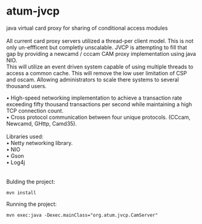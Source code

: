 # atum-jvcp
java virtual card proxy for sharing of conditional access modules<br />
<br />
All current card proxy servers utilized a thread-per client model. This is not only un-effficent but completly unscalable. JVCP is attempting to fill that gap by providing a newcamd / cccam CAM proxy implementation using java NIO.<br />
This will utilize an event driven system capable of using multiple threads to access a common cache. This will remove the low user limitation of CSP and oscam. Allowing administrators to scale there systems to several thousand users.<br />

•	High-speed networking implementation to achieve a transaction rate exceeding fifty thousand transactions per second while maintaining a high TCP connection count.<br />
•	Cross protocol communication between four unique protocols. (CCcam, Newcamd, GHttp, Camd35).<br />
<br />
Libraries used:<br />
•	Netty networking library.<br />
•	NIO<br />
•	Gson<br />
•	Log4j<br />
<br />
<br />
Bulding the project:
```
mvn install
```
Running the project:
```
mvn exec:java -Dexec.mainClass="org.atum.jvcp.CamServer"
```
